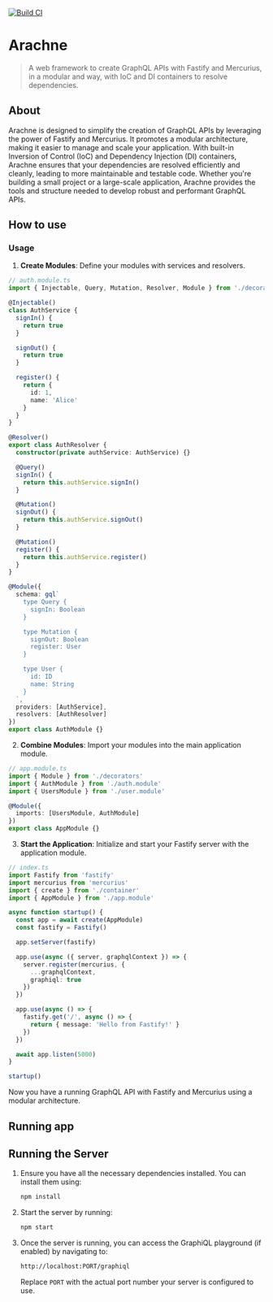 [![Build CI](https://github.com/ipetinate/spider-web/actions/workflows/node.js.yml/badge.svg)](https://github.com/ipetinate/spider-web/actions/workflows/node.js.yml)

# Arachne

> A web framework to create GraphQL APIs with Fastify and Mercurius, in a modular and way, with IoC and DI containers to resolve dependencies.

## About

Arachne is designed to simplify the creation of GraphQL APIs by leveraging the power of Fastify and Mercurius. It promotes a modular architecture, making it easier to manage and scale your application. With built-in Inversion of Control (IoC) and Dependency Injection (DI) containers, Arachne ensures that your dependencies are resolved efficiently and cleanly, leading to more maintainable and testable code. Whether you're building a small project or a large-scale application, Arachne provides the tools and structure needed to develop robust and performant GraphQL APIs.

## How to use

### Usage

1. **Create Modules**: Define your modules with services and resolvers.

```typescript
// auth.module.ts
import { Injectable, Query, Mutation, Resolver, Module } from './decorators'

@Injectable()
class AuthService {
  signIn() {
    return true
  }

  signOut() {
    return true
  }

  register() {
    return {
      id: 1,
      name: 'Alice'
    }
  }
}

@Resolver()
export class AuthResolver {
  constructor(private authService: AuthService) {}

  @Query()
  signIn() {
    return this.authService.signIn()
  }

  @Mutation()
  signOut() {
    return this.authService.signOut()
  }

  @Mutation()
  register() {
    return this.authService.register()
  }
}

@Module({
  schema: gql`
    type Query {
      signIn: Boolean
    }

    type Mutation {
      signOut: Boolean
      register: User
    }

    type User {
      id: ID
      name: String
    }
  `,
  providers: [AuthService],
  resolvers: [AuthResolver]
})
export class AuthModule {}
```

2. **Combine Modules**: Import your modules into the main application module.

```typescript
// app.module.ts
import { Module } from './decorators'
import { AuthModule } from './auth.module'
import { UsersModule } from './user.module'

@Module({
  imports: [UsersModule, AuthModule]
})
export class AppModule {}
```

3. **Start the Application**: Initialize and start your Fastify server with the application module.

```typescript
// index.ts
import Fastify from 'fastify'
import mercurius from 'mercurius'
import { create } from './container'
import { AppModule } from './app.module'

async function startup() {
  const app = await create(AppModule)
  const fastify = Fastify()

  app.setServer(fastify)

  app.use(async ({ server, graphqlContext }) => {
    server.register(mercurius, {
      ...graphqlContext,
      graphiql: true
    })
  })

  app.use(async () => {
    fastify.get('/', async () => {
      return { message: 'Hello from Fastify!' }
    })
  })

  await app.listen(5000)
}

startup()
```

Now you have a running GraphQL API with Fastify and Mercurius using a modular architecture.

## Running app

## Running the Server

1. Ensure you have all the necessary dependencies installed. You can install them using:

   ```bash
   npm install
   ```

2. Start the server by running:

   ```bash
   npm start
   ```

3. Once the server is running, you can access the GraphiQL playground (if enabled) by navigating to:
   ```bash
   http://localhost:PORT/graphiql
   ```
   Replace `PORT` with the actual port number your server is configured to use.
